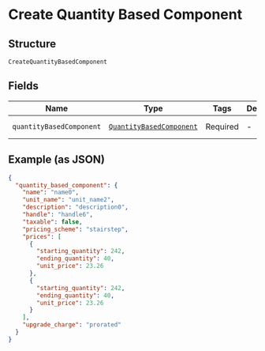 
# Create Quantity Based Component

## Structure

`CreateQuantityBasedComponent`

## Fields

| Name | Type | Tags | Description | Getter | Setter |
|  --- | --- | --- | --- | --- | --- |
| `quantityBasedComponent` | [`QuantityBasedComponent`](../../doc/models/quantity-based-component.md) | Required | - | getQuantityBasedComponent(): QuantityBasedComponent | setQuantityBasedComponent(QuantityBasedComponent quantityBasedComponent): void |

## Example (as JSON)

```json
{
  "quantity_based_component": {
    "name": "name0",
    "unit_name": "unit_name2",
    "description": "description0",
    "handle": "handle6",
    "taxable": false,
    "pricing_scheme": "stairstep",
    "prices": [
      {
        "starting_quantity": 242,
        "ending_quantity": 40,
        "unit_price": 23.26
      },
      {
        "starting_quantity": 242,
        "ending_quantity": 40,
        "unit_price": 23.26
      }
    ],
    "upgrade_charge": "prorated"
  }
}
```

